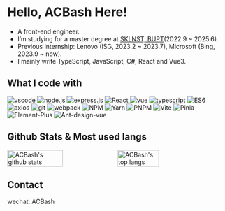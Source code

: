 # Hello, ACBash Here! 

- A front-end engineer.
- I’m studying for a master degree at [SKLNST, BUPT](http://sklnst.bupt.edu.cn/)(2022.9 ~ 2025.6).
- Previous internship: Lenovo (ISG, 2023.2 ~ 2023.7), Microsoft (Bing, 2023.9 ~ now).
- I mainly write TypeScript, JavaScript, C#, React and Vue3.

## What I code with

<p>
    <img alt="vscode" src="https://img.shields.io/badge/vscode-00adef?style=flat-square&logo=visualstudiocode&logoColor=ffffff">
    <img alt="node.js" src="https://img.shields.io/badge/-Nodejs-43853d?style=flat-square&logo=Node.js&logoColor=ffffff">
    <img alt="express.js" src="https://img.shields.io/badge/-Express-311C87?style=flat-square&logo=Express&logoColor=ffffff">
    <img alt="React" src="https://img.shields.io/badge/React-00adef?style=flat-square&logo=React&logoColor=ffffff">
    <img alt="vue" src="https://img.shields.io/badge/Vue-13aa52?style=flat-square&logo=VUE.js&logoColor=ffffff">
    <img alt="typescript" src="https://img.shields.io/badge/TypeScript-007ACC?style=flat-square&logo=typescript&logoColor=ffffff">
    <img alt="ES6" src="https://img.shields.io/badge/ES6-yellow?style=flat-square&logo=javascript&logoColor=ffffff">
    <img alt="axios" src="https://img.shields.io/badge/axios-1a73e8?style=flat-square&logo=axios&logoColor=ffffff">
    <img alt="git" src="https://img.shields.io/badge/git-red?style=flat-square&logo=git&logoColor=ffffff">
    <img alt="webpack" src="https://img.shields.io/badge/webpack-2088FF?style=flat-square&logo=webpack&logoColor=ffffff">
    <img alt="NPM" src="https://img.shields.io/badge/NPM-CB3837?style=flat-square&logo=npm&logoColor=ffffff">
    <img alt="Yarn" src="https://img.shields.io/badge/yarn-46a2f1?style=flat-square&logo=yarn&logoColor=ffffff">
    <img alt="PNPM" src="https://img.shields.io/badge/PNPM-45b8d8?style=flat-square&logo=pnpm&logoColor=ffffff">
    <img alt="Vite" src="https://img.shields.io/badge/Vite-F9A03C?style=flat-square&logo=vite&logoColor=ffffff">
    <img alt="Pinia" src="https://img.shields.io/badge/Pinia-CC6699?style=flat-square&logo=redux&logoColor=ffffff">
    <img alt="Element-Plus" src="https://img.shields.io/badge/Element%20Plus%20-00adef?style=flat-square&logo=Element&logoColor=ffffff">
    <img alt="Ant-design-vue" src="https://img.shields.io/badge/Ant%20Design%20Vue-E10098?style=flat-square&logo=Antdesign&logoColor=ffffff">
</p>

## Github Stats & Most used langs

<div style="display: flex; justify-content: space-around; align-items: center;">
  <img width="50.4%" alt="ACBash's github stats" style="flex: 1; margin: 0;" src="https://github-readme-stats.vercel.app/api?username=axing521&show_icons=true&theme=radical">
  <img width="37.8%" alt="ACBash's top langs" style="flex: 1; margin: 0;" src="https://github-readme-stats.vercel.app/api/top-langs/?username=axing521&layout=compact">
</div>

## Contact

wechat: ACBash

